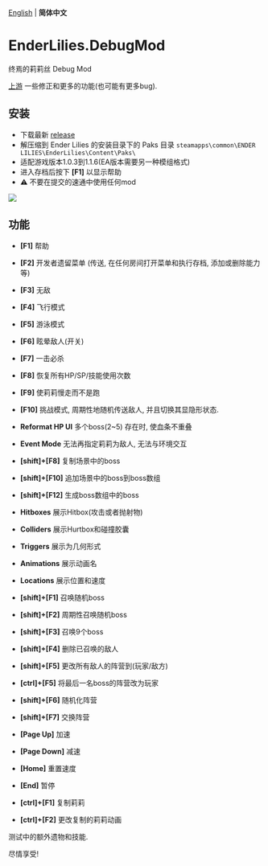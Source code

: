 [English](README.md) | **简体中文**
# EnderLilies.DebugMod
终焉的莉莉丝 Debug Mod

[上游](https://github.com/Trexounay/EnderLilies.DebugMod) 一些修正和更多的功能(也可能有更多bug).
## 安装
 - 下载最新 [release](https://github.com/EnderLiliesFans5040/EnderLilies-Debug-Mod/releases)
 - 解压缩到 Ender Lilies 的安装目录下的 Paks 目录
 `steamapps\common\ENDER LILIES\EnderLilies\Content\Paks\`
 - 适配游戏版本1.0.3到1.1.6(EA版本需要另一种模组格式)
 - 进入存档后按下 **[F1]** 以显示帮助
 - :warning:  不要在提交的速通中使用任何mod

![](https://i.imgur.com/cVu3sxn.jpg)

## 功能
 - **[F1]** 帮助
 - **[F2]** 开发者遗留菜单 (传送, 在任何房间打开菜单和执行存档, 添加或删除能力等)
 - **[F3]** 无敌
 - **[F4]** 飞行模式
 - **[F5]** 游泳模式
 - **[F6]** 眩晕敌人(开关)
 - **[F7]** 一击必杀
 - **[F8]** 恢复所有HP/SP/技能使用次数
 - **[F9]** 使莉莉慢走而不是跑
 - **[F10]** 挑战模式, 周期性地随机传送敌人, 并且切换其显隐形状态.
 - **Reformat HP UI** 多个boss(2~5) 存在时, 使血条不重叠
 - **Event Mode** 无法再指定莉莉为敌人, 无法与环境交互
 - **[shift]+[F8]** 复制场景中的boss
 - **[shift]+[F10]** 追加场景中的boss到boss数组
 - **[shift]+[F12]** 生成boss数组中的boss

 - **Hitboxes** 展示Hitbox(攻击或者抛射物)
 - **Colliders** 展示Hurtbox和碰撞胶囊
 - **Triggers** 展示为几何形式
 - **Animations** 展示动画名
 - **Locations** 展示位置和速度
 - **[shift]+[F1]** 召唤随机boss
 - **[shift]+[F2]** 周期性召唤随机boss
 - **[shift]+[F3]** 召唤9个boss
 - **[shift]+[F4]** 删除已召唤的敌人
 - **[shift]+[F5]** 更改所有敌人的阵营到(玩家/敌方)
 - **[ctrl]+[F5]** 将最后一名boss的阵营改为玩家
 - **[shift]+[F6]** 随机化阵营
 - **[shift]+[F7]** 交换阵营
 
- **[Page Up]** 加速
- **[Page Down]** 减速
- **[Home]** 重置速度
- **[End]** 暂停

- **[ctrl]+[F1]** 复制莉莉
- **[ctrl]+[F2]** 更改复制的莉莉动画

测试中的额外遗物和技能.

尽情享受!
